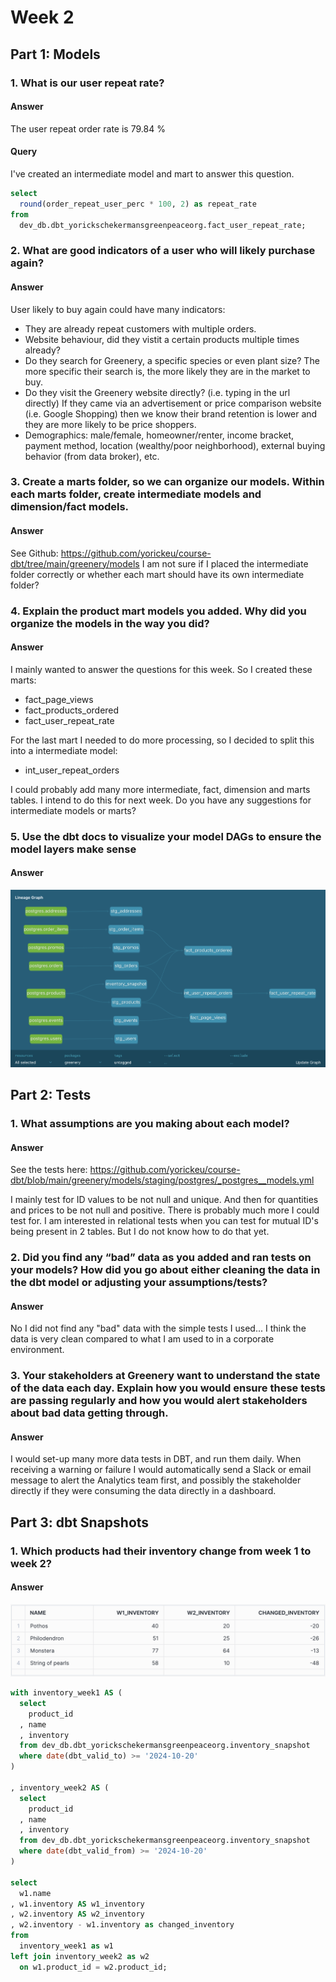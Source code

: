 # Week 2

## Part 1: Models

### 1. What is our user repeat rate?

#### Answer
The user repeat order rate is 79.84 %

#### Query
I've created an intermediate model and mart to answer this question.
```sql
select
  round(order_repeat_user_perc * 100, 2) as repeat_rate
from
  dev_db.dbt_yorickschekermansgreenpeaceorg.fact_user_repeat_rate;
```

### 2. What are good indicators of a user who will likely purchase again?

#### Answer
User likely to buy again could have many indicators:
- They are already repeat customers with multiple orders.
- Website behaviour, did they vistit a certain products multiple times already?
- Do they search for Greenery, a specific species or even plant size? The more specific their search is, the more likely they are in the market to buy.
- Do they visit the Greenery website directly? (i.e. typing in the url directly) If they came via an advertisement or price comparison website (i.e. Google Shopping) then we know their brand retention is lower and they are more likely to be price shoppers.
- Demographics: male/female, homeowner/renter, income bracket, payment method, location (wealthy/poor neighborhood), external buying behavior (from data broker), etc.


### 3. Create a marts folder, so we can organize our models. Within each marts folder, create intermediate models and dimension/fact models.

#### Answer
See Github: https://github.com/yorickeu/course-dbt/tree/main/greenery/models
I am not sure if I placed the intermediate folder correctly or whether each mart should have its own intermediate folder?


### 4. Explain the product mart models you added. Why did you organize the models in the way you did?

#### Answer
I mainly wanted to answer the questions for this week. So I created these marts:
- fact_page_views
- fact_products_ordered
- fact_user_repeat_rate

For the last mart I needed to do more processing, so I decided to split this into a intermediate model:
- int_user_repeat_orders

I could probably add many more intermediate, fact, dimension and marts tables. I intend to do this for next week. Do you have any suggestions for intermediate models or marts?


### 5. Use the dbt docs to visualize your model DAGs to ensure the model layers make sense

#### Answer
![DAG image](<images/week2_dag_image.png>)


## Part 2: Tests

### 1. What assumptions are you making about each model?

#### Answer
See the tests here:
https://github.com/yorickeu/course-dbt/blob/main/greenery/models/staging/postgres/_postgres__models.yml

I mainly test for ID values to be not null and unique. And then for quantities and prices to be not null and positive. There is probably much more I could test for. I am interested in relational tests when you can test for mutual ID's being present in 2 tables. But I do not know how to do that yet.


### 2. Did you find any “bad” data as you added and ran tests on your models? How did you go about either cleaning the data in the dbt model or adjusting your assumptions/tests?

#### Answer
No I did not find any "bad" data with the simple tests I used... I think the data is very clean compared to what I am used to in a corporate environment.


### 3. Your stakeholders at Greenery want to understand the state of the data each day. Explain how you would ensure these tests are passing regularly and how you would alert stakeholders about bad data getting through.

#### Answer
I would set-up many more data tests in DBT, and run them daily. When receiving a warning or failure I would automatically send a Slack or email message to alert the Analytics team first, and possibly the stakeholder directly if they were consuming the data directly in a dashboard.


## Part 3: dbt Snapshots

### 1. Which products had their inventory change from week 1 to week 2? 

#### Answer
![Inventory changed image](<images/week2_changed_inventory.png >)

```sql
with inventory_week1 AS (
  select
    product_id
  , name
  , inventory
  from dev_db.dbt_yorickschekermansgreenpeaceorg.inventory_snapshot
  where date(dbt_valid_to) >= '2024-10-20'
)

, inventory_week2 AS (
  select
    product_id
  , name
  , inventory
  from dev_db.dbt_yorickschekermansgreenpeaceorg.inventory_snapshot
  where date(dbt_valid_from) >= '2024-10-20'
)

select
  w1.name
, w1.inventory AS w1_inventory
, w2.inventory AS w2_inventory
, w2.inventory - w1.inventory as changed_inventory
from
  inventory_week1 as w1
left join inventory_week2 as w2
  on w1.product_id = w2.product_id;
```